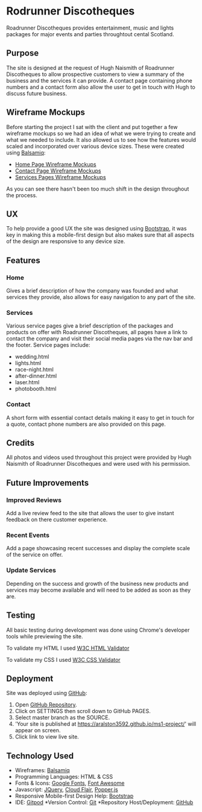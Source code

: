# Rodrunner Discotheques

Roadrunner Discotheques provides entertainment, music and lights packages for major events and parties throughtout cental Scotland.

## Purpose

The site is designed at the request of Hugh Naismith of Roadrunner Discotheques to allow prospective customers to view a summary of the business and the services it can provide. A contact page containing phone numbers and a contact form also allow the user to get in touch with Hugh to discuss future business.

## Wireframe Mockups

Before starting the project I sat with the client and put together a few wireframe mockups so we had an idea of what we were trying to create and what we needed to include. It also allowed us to see how the features would scaled and incorporated over various device sizes. These were created using [Balsamiq](https://balsamiq.com/ "Balsamiq"):

* [Home Page Wireframe Mockups](/assets/wireframes/rrwf-home.png)
* [Contact Page Wireframe Mockups](/assets/wireframes/rrwf-contact.png)
* [Services Pages Wireframe Mockups](/assets/wireframes/rrwf-sevices.png)

As you can see there hasn't been too much shift in the design throughout the process.

## UX

To help provide a good UX the site was designed using [Bootstrap](https://getbootstrap.com/ "Bootstrap"), it was key in making this a mobile-first design but also makes sure that all aspects of the design are responsive to any device size. 

## Features

### Home

Gives a brief description of how the company was founded and what services they provide, also allows for easy navigation to any part of the site. 

### Services

Various service pages give a brief description of the packages and products on offer with Roadrunner Discotheques, all pages have a link to contact the company and visit their social media pages via the nav bar and the footer. Service pages include: 

* wedding.html
* lights.html
* race-night.html
* after-dinner.html
* laser.html
* photobooth.html

### Contact

A short form with essential contact details making it easy to get in touch for a quote, contact phone numbers are also provided on this page.

## Credits

All photos and videos used throughout this project were provided by Hugh Naismith of Roadrunner Discotheques and were used with his permission. 

## Future Improvements

### Improved Reviews
Add a live review feed to the site that allows the user to give instant feedback on there customer experience.
### Recent Events
Add a page showcasing recent successes and display the complete scale of the service on offer.
### Update Services 
Depending on the success and growth of the business new products and services may become available and will need to be added as soon as they are.

## Testing

All basic testing during development was done using Chrome's developer tools while previewing the site.

To validate my HTML I used [W3C HTML Validator](https://validator.w3.org/ "W3C HTML Validator")

To validate my CSS I used [W3C CSS Validator](https://jigsaw.w3.org/css-validator/ "W3C CSS Validator")

## Deployment

Site was deployed using [GitHub](https://github.com/ "GitHub"):

1. Open [GitHub Repository](https://github.com/aralston3592/ms1-project).
2. Click on SETTINGS then scroll down to GitHub PAGES.
3. Select master branch as the SOURCE.
4. 'Your site is published at https://aralston3592.github.io/ms1-project/' will appear on screen.
5. Click link to view live site.

## Technology Used

* Wireframes: [Balsamiq](https://balsamiq.com/ "Balsamiq")
* Programming Languages: HTML & CSS
* Fonts & Icons: [Google Fonts](https://fonts.google.com/ "Google Fonts"), [Font Awesome](https://fontawesome.com/ "Font Awesome")
* Javascript: [JQuery](https://jquery.com/ "JQuery"), [Cloud Flair](https://cdnjs.com/libraries/hover.css/ "Cloud Flare"), [Popper.js](https://popper.js.org/ "Popper.js")
* Responsive Mobile-first Design Help: [Bootstrap](https://getbootstrap.com/ "Bootstrap")
* IDE: [Gitpod](https://gitpod.io/ "GitPod")
*Version Control: [Git](https://git-scm.com/ "Git")
*Repository Host/Deployment: [GitHub](https://github.com/ "GitHub")